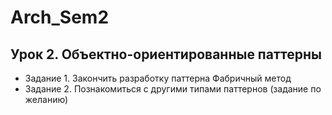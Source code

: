 # Arch_Sem2

## Урок 2. Объектно-ориентированные паттерны

* Задание 1. Закончить разработку паттерна Фабричный метод
* Задание 2. Познакомиться с другими типами паттернов (задание по желанию)

